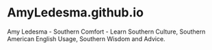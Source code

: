 # AmyLedesma.github.io
Amy Ledesma - Southern Comfort - Learn Southern Culture, Southern American English Usage, Southern Wisdom and Advice.
